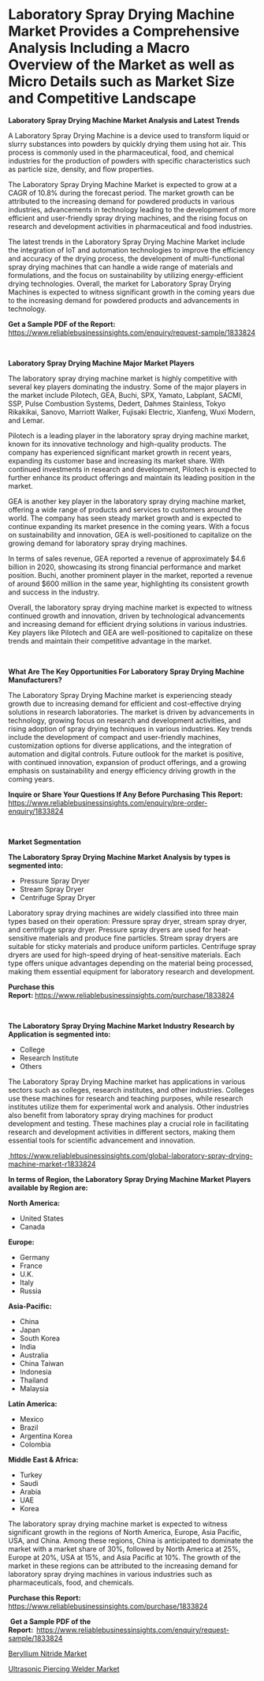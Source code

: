 <p><h1>Laboratory Spray Drying Machine Market Provides a Comprehensive Analysis Including a Macro Overview of the Market as well as Micro Details such as Market Size and Competitive Landscape</h1></p><p><strong>Laboratory Spray Drying Machine Market Analysis and Latest Trends</strong></p>
<p><p>A Laboratory Spray Drying Machine is a device used to transform liquid or slurry substances into powders by quickly drying them using hot air. This process is commonly used in the pharmaceutical, food, and chemical industries for the production of powders with specific characteristics such as particle size, density, and flow properties. </p><p>The Laboratory Spray Drying Machine Market is expected to grow at a CAGR of 10.8% during the forecast period. The market growth can be attributed to the increasing demand for powdered products in various industries, advancements in technology leading to the development of more efficient and user-friendly spray drying machines, and the rising focus on research and development activities in pharmaceutical and food industries. </p><p>The latest trends in the Laboratory Spray Drying Machine Market include the integration of IoT and automation technologies to improve the efficiency and accuracy of the drying process, the development of multi-functional spray drying machines that can handle a wide range of materials and formulations, and the focus on sustainability by utilizing energy-efficient drying technologies. Overall, the market for Laboratory Spray Drying Machines is expected to witness significant growth in the coming years due to the increasing demand for powdered products and advancements in technology.</p></p>
<p><strong>Get a Sample PDF of the Report:&nbsp;</strong> <a href="https://www.reliablebusinessinsights.com/enquiry/request-sample/1833824">https://www.reliablebusinessinsights.com/enquiry/request-sample/1833824</a></p>
<p>&nbsp;</p>
<p><strong>Laboratory Spray Drying Machine Major Market Players</strong></p>
<p><p>The laboratory spray drying machine market is highly competitive with several key players dominating the industry. Some of the major players in the market include Pilotech, GEA, Buchi, SPX, Yamato, Labplant, SACMI, SSP, Pulse Combustion Systems, Dedert, Dahmes Stainless, Tokyo Rikakikai, Sanovo, Marriott Walker, Fujisaki Electric, Xianfeng, Wuxi Modern, and Lemar.</p><p>Pilotech is a leading player in the laboratory spray drying machine market, known for its innovative technology and high-quality products. The company has experienced significant market growth in recent years, expanding its customer base and increasing its market share. With continued investments in research and development, Pilotech is expected to further enhance its product offerings and maintain its leading position in the market.</p><p>GEA is another key player in the laboratory spray drying machine market, offering a wide range of products and services to customers around the world. The company has seen steady market growth and is expected to continue expanding its market presence in the coming years. With a focus on sustainability and innovation, GEA is well-positioned to capitalize on the growing demand for laboratory spray drying machines.</p><p>In terms of sales revenue, GEA reported a revenue of approximately $4.6 billion in 2020, showcasing its strong financial performance and market position. Buchi, another prominent player in the market, reported a revenue of around $600 million in the same year, highlighting its consistent growth and success in the industry.</p><p>Overall, the laboratory spray drying machine market is expected to witness continued growth and innovation, driven by technological advancements and increasing demand for efficient drying solutions in various industries. Key players like Pilotech and GEA are well-positioned to capitalize on these trends and maintain their competitive advantage in the market.</p></p>
<p>&nbsp;</p>
<p><strong>What Are The Key Opportunities For Laboratory Spray Drying Machine Manufacturers?</strong></p>
<p><p>The Laboratory Spray Drying Machine market is experiencing steady growth due to increasing demand for efficient and cost-effective drying solutions in research laboratories. The market is driven by advancements in technology, growing focus on research and development activities, and rising adoption of spray drying techniques in various industries. Key trends include the development of compact and user-friendly machines, customization options for diverse applications, and the integration of automation and digital controls. Future outlook for the market is positive, with continued innovation, expansion of product offerings, and a growing emphasis on sustainability and energy efficiency driving growth in the coming years.</p></p>
<p><strong>Inquire or Share Your Questions If Any Before Purchasing This Report:</strong> <a href="https://www.reliablebusinessinsights.com/enquiry/pre-order-enquiry/1833824">https://www.reliablebusinessinsights.com/enquiry/pre-order-enquiry/1833824</a></p>
<p>&nbsp;</p>
<p><strong>Market Segmentation</strong></p>
<p><strong>The Laboratory Spray Drying Machine Market Analysis by types is segmented into:</strong></p>
<p><ul><li>Pressure Spray Dryer</li><li>Stream Spray Dryer</li><li>Centrifuge Spray Dryer</li></ul></p>
<p><p>Laboratory spray drying machines are widely classified into three main types based on their operation: Pressure spray dryer, stream spray dryer, and centrifuge spray dryer. Pressure spray dryers are used for heat-sensitive materials and produce fine particles. Stream spray dryers are suitable for sticky materials and produce uniform particles. Centrifuge spray dryers are used for high-speed drying of heat-sensitive materials. Each type offers unique advantages depending on the material being processed, making them essential equipment for laboratory research and development.</p></p>
<p><strong>Purchase this Report:&nbsp;</strong><a href="https://www.reliablebusinessinsights.com/purchase/1833824">https://www.reliablebusinessinsights.com/purchase/1833824</a></p>
<p>&nbsp;</p>
<p><strong>The Laboratory Spray Drying Machine Market Industry Research by Application is segmented into:</strong></p>
<p><ul><li>College</li><li>Research Institute</li><li>Others</li></ul></p>
<p><p>The Laboratory Spray Drying Machine market has applications in various sectors such as colleges, research institutes, and other industries. Colleges use these machines for research and teaching purposes, while research institutes utilize them for experimental work and analysis. Other industries also benefit from laboratory spray drying machines for product development and testing. These machines play a crucial role in facilitating research and development activities in different sectors, making them essential tools for scientific advancement and innovation.</p></p>
<p><a href="https://www.reliablebusinessinsights.com/global-laboratory-spray-drying-machine-market-r1833824">&nbsp;https://www.reliablebusinessinsights.com/global-laboratory-spray-drying-machine-market-r1833824</a></p>
<p><strong>In terms of Region, the Laboratory Spray Drying Machine Market Players available by Region are:</strong></p>
<p>
    <p> <strong> North America: </strong>
        <ul>
            <li>United States</li>
            <li>Canada</li>
        </ul>
        </p> 
    <p> <strong> Europe: </strong>
        <ul>
            <li>Germany</li>
            <li>France</li>
            <li>U.K.</li>
            <li>Italy</li>
            <li>Russia</li>
        </ul>
        </p> 
    <p> <strong> Asia-Pacific: </strong>
        <ul>
            <li>China</li>
            <li>Japan</li>
            <li>South Korea</li>
            <li>India</li>
            <li>Australia</li>
            <li>China Taiwan</li>
            <li>Indonesia</li>
            <li>Thailand</li>
            <li>Malaysia</li>
        </ul>
        </p> 
    <p> <strong> Latin America: </strong>
        <ul>
            <li>Mexico</li>
            <li>Brazil</li>
            <li>Argentina Korea</li>
            <li>Colombia</li>
        </ul>
        </p> 
    <p> <strong> Middle East & Africa: </strong>
        <ul>
            <li>Turkey</li>
            <li>Saudi</li>
            <li>Arabia</li>
            <li>UAE</li>
            <li>Korea</li>
        </ul>
    </p>
    </p>
<p><p>The laboratory spray drying machine market is expected to witness significant growth in the regions of North America, Europe, Asia Pacific, USA, and China. Among these regions, China is anticipated to dominate the market with a market share of 30%, followed by North America at 25%, Europe at 20%, USA at 15%, and Asia Pacific at 10%. The growth of the market in these regions can be attributed to the increasing demand for laboratory spray drying machines in various industries such as pharmaceuticals, food, and chemicals.</p></p>
<p><strong>Purchase this Report: </strong><a href="https://www.reliablebusinessinsights.com/purchase/1833824">https://www.reliablebusinessinsights.com/purchase/1833824</a></p>
<p>&nbsp;<strong>Get a Sample PDF of the Report:&nbsp;&nbsp;</strong><a href="https://www.reliablebusinessinsights.com/enquiry/request-sample/1833824">https://www.reliablebusinessinsights.com/enquiry/request-sample/1833824</a></p>
<p><strong></strong></p>
<p><p><a href="https://medium.com/@lavernacole31/future-trends-in-global-beryllium-nitride-market-market-insights-and-analysis-from-2024-to-2031-in-c241cd6bceb4">Beryllium Nitride Market</a></p><p><a href="https://medium.com/@sarabits4122023/ultrasonic-piercing-welder-market-trends-a-detailed-study-of-its-market-segmentation-and-analyzing-5a3fc77456fd">Ultrasonic Piercing Welder Market</a></p></p>